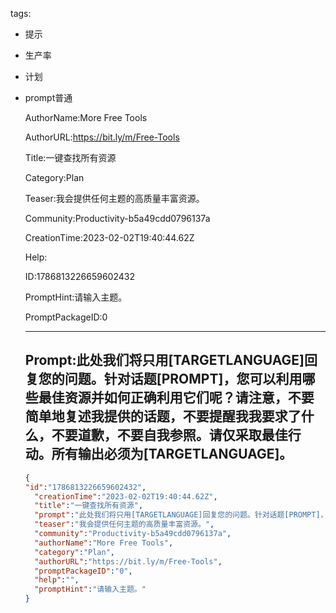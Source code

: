   tags: 
- 提示
- 生产率
- 计划
- prompt普通

  AuthorName:More Free Tools

  AuthorURL:https://bit.ly/m/Free-Tools

  Title:一键查找所有资源

  Category:Plan

  Teaser:我会提供任何主题的高质量丰富资源。

  Community:Productivity-b5a49cdd0796137a

  CreationTime:2023-02-02T19:40:44.62Z

  Help:

  ID:1786813226659602432

  PromptHint:请输入主题。

  PromptPackageID:0

  ---

  ## Prompt:此处我们将只用[TARGETLANGUAGE]回复您的问题。针对话题[PROMPT]，您可以利用哪些最佳资源并如何正确利用它们呢？请注意，不要简单地复述我提供的话题，不要提醒我我要求了什么，不要道歉，不要自我参照。请仅采取最佳行动。所有输出必须为[TARGETLANGUAGE]。

  ```json
  {
  "id":"1786813226659602432",
    "creationTime":"2023-02-02T19:40:44.62Z",
    "title":"一键查找所有资源",
    "prompt":"此处我们将只用[TARGETLANGUAGE]回复您的问题。针对话题[PROMPT]，您可以利用哪些最佳资源并如何正确利用它们呢？请注意，不要简单地复述我提供的话题，不要提醒我我要求了什么，不要道歉，不要自我参照。请仅采取最佳行动。所有输出必须为[TARGETLANGUAGE]。",
    "teaser":"我会提供任何主题的高质量丰富资源。",
    "community":"Productivity-b5a49cdd0796137a",
    "authorName":"More Free Tools",
    "category":"Plan",
    "authorURL":"https://bit.ly/m/Free-Tools",
    "promptPackageID":"0",
    "help":"",
    "promptHint":"请输入主题。"
  }
  ```
